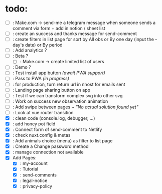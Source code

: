 # todo: 
- [ ] : Make.com -> send-me a telegram message when someone sends a comment via form + add in notion / sheet list
- [ ] : create an success and thanks message for send-comment
- [ ] : create filters in list page for sort by All obs or By one day (input the - day's date) or By period
- [ ] : Add analytics ?
- [ ] : Beta ?
  - [ ] : Make.com -> create limited list of users
- [ ] : Demo ?
- [ ] : Test install app button *(await PWA support)*
- [ ] : Pass to PWA *(in progress)*
- [ ] : for production, turn return url in nhost for emails sent
- [ ] : Landing page sharing button on app
- [ ] : Test if we can transform complex svg into other svg
- [ ] : Work on success new observation animation
- [ ] : Add swipe between pages ~ *"No actual solution found yet"*
- [ ] : Look at vue router transition
- [x] : clean code (console.log, debugger, ...)
- [x] : add honey pot field
- [x] : Connect form of send-comment to Netlify
- [x] : check nuxt.config & metas
- [x] : Add animals choice (menu) as filter to list page
- [x] : Create a Change password method
- [x] : manage connection not available
- [x] Add Pages:
  - [x] : my-account
  - [x] : Tutorial
  - [x] : send-comments
  - [x] : legal-notice
  - [x] : privacy-policy